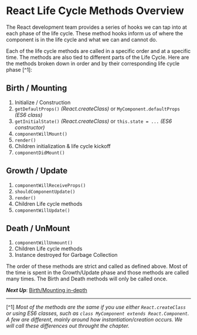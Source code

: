# React Life Cycle Methods Overview
 The React development team provides a series of hooks we can tap into at each phase of the life cycle. These method hooks inform us of where the component is in the life cycle and what we can and cannot do.
  
  Each of the life cycle methods are called in a specific order and at a specific time. The methods are also tied to different parts of the Life Cycle. Here are the methods broken down in order and by their corresponding life cycle phase [^1]:
  
## Birth / Mounting
1. Initialize / Construction
2. `getDefaultProps()` *(React.createClass)* or `MyComponent.defaultProps` *(ES6 class)*
3. `getInitialState()` *(React.createClass)* or `this.state = ...` *(ES6 constructor)*
4. `componentWillMount()`
5. `render()`
6. Children initialization & life cycle kickoff
7. `componentDidMount()`
  
## Growth / Update
1. `componentWillReceiveProps()`
2. `shouldComponentUpdate()`
3. `render()`
4. Children Life cycle methods
5. `componentWillUpdate()`

## Death / UnMount
1. `componentWillUnmount()`
4. Children Life cycle methods
5. Instance destroyed for Garbage Collection

The order of these methods are strict and called as defined above. Most of the time is spent in the Growth/Update phase and those methods are called many times. The Birth and Death methods will only be called once.

***Next Up***: [Birth/Mounting in-depth](birth_mounting_indepth.md)

---

[^1] *Most of the methods are the same if you use either `React.createClass` or using ES6 classes, such as `class MyComponent extends React.Component`. A few are different, mainly around how instantiation/creation occurs. We will call these differences out throught the chapter.*